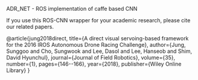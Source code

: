 ADR_NET - ROS implementation of caffe based CNN


If you use this ROS-CNN wrapper for your academic research, please cite our related papers. 

@article{jung2018direct,
  title={A direct visual servoing-based framework for the 2016 IROS Autonomous Drone Racing Challenge},
  author={Jung, Sunggoo and Cho, Sungwook and Lee, Dasol and Lee, Hanseob and Shim, David Hyunchul},
  journal={Journal of Field Robotics},
  volume={35},
  number={1},
  pages={146--166},
  year={2018},
  publisher={Wiley Online Library}
}
